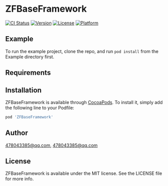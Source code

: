 # ZFBaseFramework

[![CI Status](https://img.shields.io/travis/478043385@qq.com/ZFBaseFramework.svg?style=flat)](https://travis-ci.org/478043385@qq.com/ZFBaseFramework)
[![Version](https://img.shields.io/cocoapods/v/ZFBaseFramework.svg?style=flat)](https://cocoapods.org/pods/ZFBaseFramework)
[![License](https://img.shields.io/cocoapods/l/ZFBaseFramework.svg?style=flat)](https://cocoapods.org/pods/ZFBaseFramework)
[![Platform](https://img.shields.io/cocoapods/p/ZFBaseFramework.svg?style=flat)](https://cocoapods.org/pods/ZFBaseFramework)

## Example

To run the example project, clone the repo, and run `pod install` from the Example directory first.

## Requirements

## Installation

ZFBaseFramework is available through [CocoaPods](https://cocoapods.org). To install
it, simply add the following line to your Podfile:

```ruby
pod 'ZFBaseFramework'
```

## Author

478043385@qq.com, 478043385@qq.com

## License

ZFBaseFramework is available under the MIT license. See the LICENSE file for more info.
